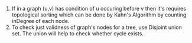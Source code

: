 1) If in a graph (u,v) has condition of u occuring before v then it's requires topological sorting which can be done by Kahn's Algorithm by counting inDegree of each node.
2) To check just validness of graph's nodes for a tree, use Disjoint union set. The union will help to check whether cycle exists.

